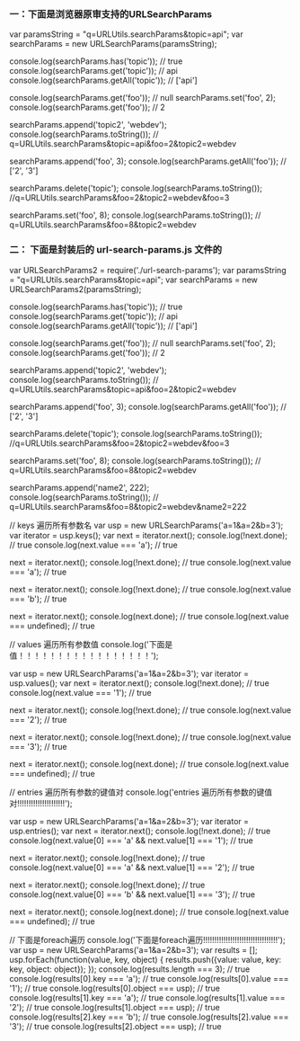 
### 一：下面是浏览器原审支持的URLSearchParams
var paramsString = "q=URLUtils.searchParams&topic=api";
var searchParams = new URLSearchParams(paramsString);

console.log(searchParams.has('topic'));  // true
console.log(searchParams.get('topic'));  // api
console.log(searchParams.getAll('topic')); // ['api']

console.log(searchParams.get('foo'));   // null
searchParams.set('foo', 2); 
console.log(searchParams.get('foo'));   // 2

searchParams.append('topic2', 'webdev');
console.log(searchParams.toString());  // q=URLUtils.searchParams&topic=api&foo=2&topic2=webdev

searchParams.append('foo', 3);
console.log(searchParams.getAll('foo')); // ['2', '3']

searchParams.delete('topic');
console.log(searchParams.toString()); //q=URLUtils.searchParams&foo=2&topic2=webdev&foo=3

searchParams.set('foo', 8);
console.log(searchParams.toString()); // q=URLUtils.searchParams&foo=8&topic2=webdev

### 二： 下面是封装后的 url-search-params.js 文件的
var URLSearchParams2 = require('./url-search-params');
var paramsString = "q=URLUtils.searchParams&topic=api";
var searchParams = new URLSearchParams2(paramsString);

console.log(searchParams.has('topic'));  // true
console.log(searchParams.get('topic'));  // api
console.log(searchParams.getAll('topic')); // ['api']

console.log(searchParams.get('foo'));   // null
searchParams.set('foo', 2); 
console.log(searchParams.get('foo'));   // 2

searchParams.append('topic2', 'webdev');
console.log(searchParams.toString());  // q=URLUtils.searchParams&topic=api&foo=2&topic2=webdev

searchParams.append('foo', 3);
console.log(searchParams.getAll('foo')); // ['2', '3']

searchParams.delete('topic');
console.log(searchParams.toString()); //q=URLUtils.searchParams&foo=2&topic2=webdev&foo=3

searchParams.set('foo', 8);
console.log(searchParams.toString()); // q=URLUtils.searchParams&foo=8&topic2=webdev

searchParams.append('name2', 222);
console.log(searchParams.toString()); // q=URLUtils.searchParams&foo=8&topic2=webdev&name2=222

// keys 遍历所有参数名
var usp = new URLSearchParams('a=1&a=2&b=3');
var iterator = usp.keys();
var next = iterator.next();
console.log(!next.done);  // true
console.log(next.value === 'a'); // true

next = iterator.next(); 
console.log(!next.done); // true
console.log(next.value === 'a'); // true

next = iterator.next();
console.log(!next.done); // true
console.log(next.value === 'b'); // true

next = iterator.next();
console.log(next.done); // true
console.log(next.value === undefined); // true

// values 遍历所有参数值
console.log('下面是值！！！！！！！！！！！！！！！！！');

var usp = new URLSearchParams('a=1&a=2&b=3');
var iterator = usp.values();
var next = iterator.next();
console.log(!next.done);  // true
console.log(next.value === '1'); // true

next = iterator.next(); 
console.log(!next.done); // true
console.log(next.value === '2'); // true

next = iterator.next();
console.log(!next.done); // true
console.log(next.value === '3'); // true

next = iterator.next();
console.log(next.done); // true
console.log(next.value === undefined); // true

// entries 遍历所有参数的键值对
console.log('entries 遍历所有参数的键值对!!!!!!!!!!!!!!!!!!!!!');

var usp = new URLSearchParams('a=1&a=2&b=3');
var iterator = usp.entries();
var next = iterator.next();
console.log(!next.done); // true
console.log(next.value[0] === 'a' && next.value[1] === '1'); // true

next = iterator.next();
console.log(!next.done); // true
console.log(next.value[0] === 'a' && next.value[1] === '2');  // true

next = iterator.next();
console.log(!next.done); // true
console.log(next.value[0] === 'b' && next.value[1] === '3'); // true

next = iterator.next();
console.log(next.done); // true
console.log(next.value === undefined); // true

// 下面是foreach遍历
console.log('下面是foreach遍历!!!!!!!!!!!!!!!!!!!!!!!!!!!!!!!!!');
var usp = new URLSearchParams('a=1&a=2&b=3');
var results = [];
usp.forEach(function(value, key, object) {
  results.push({value: value, key: key, object: object});
});
console.log(results.length === 3);    // true
console.log(results[0].key === 'a');  // true
console.log(results[0].value === '1');  // true
console.log(results[0].object === usp); // true
console.log(results[1].key === 'a');   // true
console.log(results[1].value === '2');  // true
console.log(results[1].object === usp);  // true
console.log(results[2].key === 'b');  // true
console.log(results[2].value === '3');  // true
console.log(results[2].object === usp); // true
